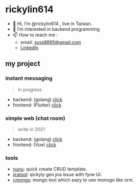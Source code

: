 
# rickylin614

- 👋 Hi, I’m @rickylin614 , live in Taiwan.
- 👀 I’m interested in backend programming
- 📫 How to reach me :
  - email: syss8895@gmail.com
  - [LinkedIn](https://www.linkedin.com/in/yuchen-lin-b854541b2)

<!---
rickylin614/rickylin614 is a ✨ special ✨ repository because its `README.md` (this file) appears on your GitHub profile.
You can click the Preview link to take a look at your changes.
--->

## my project

### instant messaging
> in progress

- backend: (golang) [click](https://github.com/rickylin614/im)
- frontend: (Flutter) [click](https://github.com/rickylin614/flutter_im)

### simple web (chat room)
> write in 2021

- backend: (golang) [click](https://github.com/rickylin614/myGolangWebProject)
- frontend: (Vue) [click](https://github.com/rickylin614/myGolangWebProjectVue)

### tools

- [nunu](https://github.com/rickylin614/nunu): quick create CRUD template.
- [jiratool](https://github.com/rickylin614/jiratool): qickyly gen jira issue with fyne UI.
- [cmongo](https://github.com/rickylin614/common/blob/master/cmongo/model_test.go): mongo tool which eazy to use monogo like orm.
